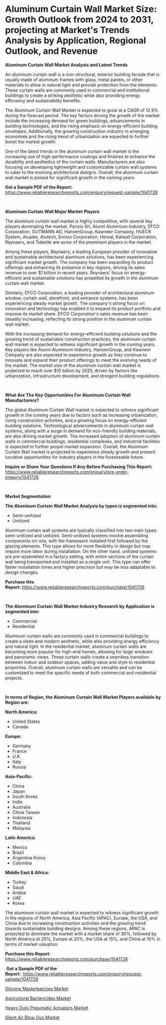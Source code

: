 <p><h1>Aluminum Curtain Wall Market Size: Growth Outlook from 2024 to 2031, projecting at Market's Trends Analysis by Application, Regional Outlook, and Revenue</h1></p><p><strong>Aluminum Curtain Wall Market Analysis and Latest Trends</strong></p>
<p><p>An aluminum curtain wall is a non-structural, exterior building facade that is usually made of aluminum frames with glass, metal panels, or other materials to allow in natural light and provide protection from the elements. These curtain walls are commonly used in commercial and institutional buildings to create a striking aesthetic while also providing energy efficiency and sustainability benefits.</p><p>The Aluminum Curtain Wall Market is expected to grow at a CAGR of 12.9% during the forecast period. The key factors driving the growth of the market include the increasing demand for green buildings, advancements in building technologies, and the rising emphasis on energy-efficient building envelopes. Additionally, the growing construction industry in emerging economies and the rising trend of urbanization are expected to further boost the market growth.</p><p>One of the latest trends in the aluminum curtain wall market is the increasing use of high-performance coatings and finishes to enhance the durability and aesthetics of the curtain walls. Manufacturers are also focusing on developing lightweight and customizable curtain wall systems to cater to the evolving architectural designs. Overall, the aluminum curtain wall market is poised for significant growth in the coming years.</p></p>
<p><strong>Get a Sample PDF of the Report:&nbsp;</strong> <a href="https://www.reliableresearchreports.com/enquiry/request-sample/1041726">https://www.reliableresearchreports.com/enquiry/request-sample/1041726</a></p>
<p>&nbsp;</p>
<p><strong>Aluminum Curtain Wall Major Market Players</strong></p>
<p><p>The aluminum curtain wall market is highly competitive, with several key players dominating the market. Ponzio Srl, Alumil Aluminium Industry, EFCO Corporation, GUTMANN AG, HansenGroup, Kawneer Company, HUECK System, Aluplex, Alutech, Enclos Corporation, Heroal, Kalwall Corporation, Reynaers, and Tubelite are some of the prominent players in the market.</p><p>Among these players, Reynaers, a leading European provider of innovative and sustainable architectural aluminum solutions, has been experiencing significant market growth. The company has been expanding its product offerings and enhancing its presence in key regions, driving its sales revenue to over $1 billion in recent years. Reynaers' focus on energy-efficient and sustainable solutions has propelled its growth in the aluminum curtain wall market.</p><p>Similarly, EFCO Corporation, a leading provider of architectural aluminum window, curtain wall, storefront, and entrance systems, has been experiencing steady market growth. The company's strong focus on innovation and technology has enabled it to expand its product portfolio and improve its market share. EFCO Corporation's sales revenue has been steadily increasing, reflecting its strong position in the aluminum curtain wall market.</p><p>With the increasing demand for energy-efficient building solutions and the growing trend of sustainable construction practices, the aluminum curtain wall market is expected to witness significant growth in the coming years. Key players like Alumil Aluminium Industry, HansenGroup, and Kawneer Company are also expected to experience growth as they continue to innovate and expand their product offerings to meet the evolving needs of the market. The market size of the aluminum curtain wall market is projected to reach over $10 billion by 2025, driven by factors like urbanization, infrastructure development, and stringent building regulations.</p></p>
<p>&nbsp;</p>
<p><strong>What Are The Key Opportunities For Aluminum Curtain Wall Manufacturers?</strong></p>
<p><p>The global Aluminum Curtain Wall market is expected to witness significant growth in the coming years due to factors such as increasing urbanization, rising construction activities, and a growing focus on energy-efficient building solutions. Technological advancements in aluminum curtain wall systems, along with a surge in demand for eco-friendly building materials, are also driving market growth. The increased adoption of aluminum curtain walls in commercial buildings, residential complexes, and industrial facilities is expected to further propel market expansion. Overall, the Aluminum Curtain Wall market is projected to experience steady growth and present lucrative opportunities for industry players in the foreseeable future.</p></p>
<p><strong>Inquire or Share Your Questions If Any Before Purchasing This Report:</strong> <a href="https://www.reliableresearchreports.com/enquiry/pre-order-enquiry/1041726">https://www.reliableresearchreports.com/enquiry/pre-order-enquiry/1041726</a></p>
<p>&nbsp;</p>
<p><strong>Market Segmentation</strong></p>
<p><strong>The Aluminum Curtain Wall Market Analysis by types is segmented into:</strong></p>
<p><ul><li>Semi-unitized</li><li>Unitized</li></ul></p>
<p><p>Aluminum curtain wall systems are typically classified into two main types: semi-unitized and unitized. Semi-unitized systems involve assembling components on-site, with the framework installed first followed by the glazing elements. This type allows for more flexibility in design but may require more labor during installation. On the other hand, unitized systems are pre-assembled in a factory setting, with entire sections of the curtain wall being transported and installed as a single unit. This type can offer faster installation times and higher precision but may be less adaptable to design changes.</p></p>
<p><strong>Purchase this Report:&nbsp;</strong><a href="https://www.reliableresearchreports.com/purchase/1041726">https://www.reliableresearchreports.com/purchase/1041726</a></p>
<p>&nbsp;</p>
<p><strong>The Aluminum Curtain Wall Market Industry Research by Application is segmented into:</strong></p>
<p><ul><li>Commercial</li><li>Residential</li></ul></p>
<p><p>Aluminum curtain walls are commonly used in commercial buildings to create a sleek and modern aesthetic, while also providing energy efficiency and natural light. In the residential market, aluminum curtain walls are becoming more popular for high-end homes, allowing for large windows and panoramic views. These curtain walls create a seamless transition between indoor and outdoor spaces, adding value and style to residential properties. Overall, aluminum curtain walls are versatile and can be customized to meet the specific needs of both commercial and residential projects.</p></p>
<p>&nbsp;</p>
<p><strong>In terms of Region, the Aluminum Curtain Wall Market Players available by Region are:</strong></p>
<p>
    <p> <strong> North America: </strong>
        <ul>
            <li>United States</li>
            <li>Canada</li>
        </ul>
        </p> 
    <p> <strong> Europe: </strong>
        <ul>
            <li>Germany</li>
            <li>France</li>
            <li>U.K.</li>
            <li>Italy</li>
            <li>Russia</li>
        </ul>
        </p> 
    <p> <strong> Asia-Pacific: </strong>
        <ul>
            <li>China</li>
            <li>Japan</li>
            <li>South Korea</li>
            <li>India</li>
            <li>Australia</li>
            <li>China Taiwan</li>
            <li>Indonesia</li>
            <li>Thailand</li>
            <li>Malaysia</li>
        </ul>
        </p> 
    <p> <strong> Latin America: </strong>
        <ul>
            <li>Mexico</li>
            <li>Brazil</li>
            <li>Argentina Korea</li>
            <li>Colombia</li>
        </ul>
        </p> 
    <p> <strong> Middle East & Africa: </strong>
        <ul>
            <li>Turkey</li>
            <li>Saudi</li>
            <li>Arabia</li>
            <li>UAE</li>
            <li>Korea</li>
        </ul>
    </p>
    </p>
<p><p>The aluminum curtain wall market is expected to witness significant growth in the regions of North America, Asia Pacific (APAC), Europe, the USA, and China due to increasing construction activities and the growing trend towards sustainable building designs. Among these regions, APAC is projected to dominate the market with a market share of 30%, followed by North America at 25%, Europe at 20%, the USA at 15%, and China at 10% in terms of market valuation.</p></p>
<p><strong>Purchase this Report: </strong><a href="https://www.reliableresearchreports.com/purchase/1041726">https://www.reliableresearchreports.com/purchase/1041726</a></p>
<p>&nbsp;<strong>Get a Sample PDF of the Report:&nbsp;&nbsp;</strong><a href="https://www.reliableresearchreports.com/enquiry/request-sample/1041726">https://www.reliableresearchreports.com/enquiry/request-sample/1041726</a></p>
<p><strong></strong></p>
<p><p><a href="https://github.com/lubmix/Market-Research-Report-List-1/blob/main/silicone-masterbatches-market.md">Silicone Masterbatches Market</a></p><p><a href="https://github.com/joannagoyvaerts/Market-Research-Report-List-1/blob/main/agricultural-bactericides-market.md">Agricultural Bactericides Market</a></p><p><a href="https://issuu.com/reportprime-2/docs/heavy-duty-pneumatic-actuators-market-size-2030.pp">Heavy Duty Pneumatic Actuators Market</a></p><p><a href="https://issuu.com/reportprime-2/docs/silent-air-blow-gun-market-size-2030.pptx">Silent Air Blow Gun Market</a></p></p>